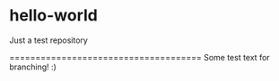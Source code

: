 # hello-world
Just a test repository

=====================================
Some test text for branching! :)
